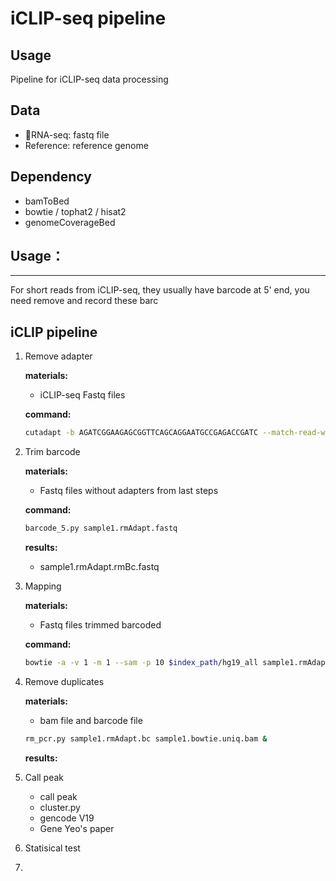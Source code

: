 # iCLIP-seq pipeline

## Usage

Pipeline for iCLIP-seq data processing 

## Data

* RNA-seq: fastq file
* Reference: reference genome

## Dependency

* bamToBed
* bowtie / tophat2 / hisat2
* genomeCoverageBed

## Usage：

-----------------------------------
For short reads from iCLIP-seq, they usually have barcode at 5' end, you need remove and record these barc

## iCLIP pipeline

1. Remove adapter

    **materials:**
    * iCLIP-seq Fastq files

    **command:**
    ```bash
    cutadapt -b AGATCGGAAGAGCGGTTCAGCAGGAATGCCGAGACCGATC --match-read-wildcards -m 20 -o sample1.rmAdapt.fastq sample1.fastq &> sample1.rmAdapt.log
    ```

2. Trim barcode

    **materials:**
    * Fastq files without adapters from last steps

    **command:**
    ```bash
    barcode_5.py sample1.rmAdapt.fastq
    ```

    **results:**
    * sample1.rmAdapt.rmBc.fastq

3. Mapping

    **materials:**
    * Fastq files trimmed barcoded

    **command:**
    ```bash
    bowtie -a -v 1 -m 1 --sam -p 10 $index_path/hg19_all sample1.rmAdapt.rmBc.fastq sample1.bowtie.uniq.sam &> sample1.bowtie.uniq.log
    ```

4. Remove duplicates

    **materials:**
    * bam file and barcode file

    ```bash
    rm_pcr.py sample1.rmAdapt.bc sample1.bowtie.uniq.bam &
    ```
    **results:**
    

5. Call peak

    * call peak
    * cluster.py
    * gencode V19
    * Gene Yeo's paper

6. Statisical test
7. 